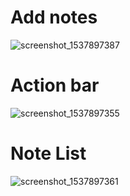 # Add notes
![screenshot_1537897387](https://user-images.githubusercontent.com/26745548/46033256-90a9e380-c11f-11e8-8f02-5931f72a10d0.png)
# Action bar
![screenshot_1537897355](https://user-images.githubusercontent.com/26745548/46033257-91427a00-c11f-11e8-8d8a-96fdeceb284b.png)
# Note List
![screenshot_1537897361](https://user-images.githubusercontent.com/26745548/46033258-91427a00-c11f-11e8-93f0-7af0cac48603.png)
